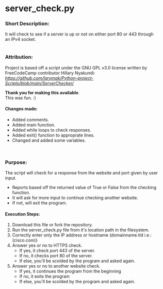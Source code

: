 # server_check.py #
### Short Description: ###
It will check to see if a server is up or not on either port 80 or 443 through an IPv4 socket.
<br><br>

### Attribution: ###
Project is based off a script under the GNU GPL v3.0 license written by FreeCodeCamp contributor Hillary Nyakundi:
*https://github.com/larymak/Python-project-Scripts/blob/main/ServerChecker/*

**Thank you for making this available**.
<br>
This was fun. :)

#### Changes made: ####
- Added comments.
- Added main function.
- Added while loops to check responses.
- Added exit() function to approprate lines.
- Changed and added some variables.
<br>

### Purpose: ###
The script will check for a response from the website and port given by user input.
- Reports based off the returned value of True or False from the checking function. 
- It will ask for more input to continue checking another website. 
- If not, will exit the program.

#### Execution Steps: ####
1. Download this file or fork the repository.
2. Run the server_check.py file from it's location path in the filesystem.
3. Correctly enter only the IP address or hostname (domainname.tld i.e.:(cisco.com))
4. Answer yes or no to HTTPS check.
    - If yes, it check port 443 of the server.
    - If no, it checks port 80 of the server.
    - If else, you'll be scolded by the program and asked again.
5. Answer yes or no to another website check.
    - If yes, it continues the program from the beginning
    - If no, it exits the program
    - If else, you'll be scolded by the program and asked again. 
